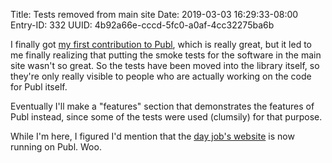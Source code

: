 Title: Tests removed from main site
Date: 2019-03-03 16:29:33-08:00
Entry-ID: 332
UUID: 4b92a66e-cccd-5fc0-a0af-4cc32275ba6b

I finally got [my first contribution to Publ](https://github.com/PlaidWeb/Publ/pull/169), which is really great, but it led to me finally realizing that putting the smoke tests for the software in the main site wasn't so great. So the tests have been moved into the library itself, so they're only really visible to people who are actually working on the code for Publ itself.

Eventually I'll make a "features" section that demonstrates the features of Publ instead, since some of the tests were used (clumsily) for that purpose.

While I'm here, I figured I'd mention that the [day job's website](https://mullinslab.microbiol.washington.edu) is now running on Publ. Woo.
